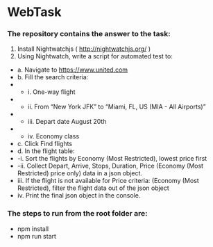 # WebTask
### The repository contains the answer to the task:
1. Install Nightwatchjs ( http://nightwatchjs.org/ )
2. Using Nightwatch, write a script for automated test to:
 - a. Navigate to https://www.united.com
 - b. Fill the search criteria:
 - - i. One-way flight
 - - ii. From “New York JFK” to “Miami, FL, US (MIA - All Airports)”
 - -  iii. Depart date August 20th
 - - iv. Economy class
 - c. Click Find flights
 - d. In the flight table:
 - -i. Sort the flights by Economy (Most Restricted), lowest price first
 - -ii. Collect Depart, Arrive, Stops, Duration, Price (Economy (Most Restricted)
price only) data in a json object.
 - iii. If the flight is not available for Price criteria: (Economy (Most Restricted), filter the flight data out of the json object
 - iv. Print the final json object in the console.
 
### The steps to run from the root folder are:
- npm install
- npm run start


